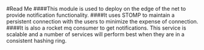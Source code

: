 #Read Me
####This module is used to deploy on the edge of the net to provide notification functionality.
####It uses STOMP to maintain a persistent connection with the users to minimize the expense of connection.
####It is also a rocket mq consumer to get notifications.
This service is scalable and a number of services will perform best when they are in a consistent hashing ring.